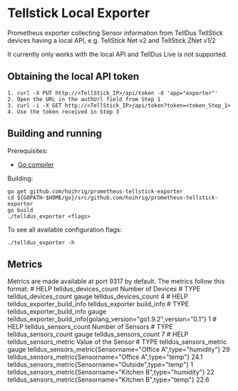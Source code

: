 # Tellstick Local Exporter

Prometheus exporter collecting Sensor information from TellDus TellStick devices having a local API, e.g. TellStick Net v2 and TellStick ZNet v1/2

It currently only works with the local API and TellDus Live is not supported.

## Obtaining the local API token

	1. curl -X PUT http://<TellStick_IP>/api/token -d 'app="exporter"'
	2. Open the URL in the authUrl field from Step 1
	3. curl -i -X GET http://<TellStick_IP>/api/token?token=<token_Step_1>
	4. Use the token received in Step 3

## Building and running

Prerequisites:

* [Go compiler](https://golang.org/dl/)

Building:

    go get github.com/hoihrig/prometheus-tellstick-exporter
    cd ${GOPATH-$HOME/go}/src/github.com/hoihrig/prometheus-tellstick-exporter
    go build
    ./telldus_exporter <flags>

To see all available configuration flags:

    ./telldus_exporter -h

## Metrics

Metrics are made available at port 9317 by default.
The metrics follow this format:
    # HELP telldus_devices_count Number of Devices
    # TYPE telldus_devices_count gauge
    telldus_devices_count 4
    # HELP telldus_exporter_build_info telldus_exporter build_info
    # TYPE telldus_exporter_build_info gauge
    telldus_exporter_build_info{golang_version="go1.9.2",version="0.1"} 1
    # HELP telldus_sensors_count Number of Sensors
    # TYPE telldus_sensors_count gauge
    telldus_sensors_count 7
    # HELP telldus_sensors_metric Value of the Sensor
    # TYPE telldus_sensors_metric gauge
    telldus_sensors_metric{Sensorname="Office A",type="humidity"} 29
    telldus_sensors_metric{Sensorname="Office A",type="temp"} 24.1
    telldus_sensors_metric{Sensorname="Outside",type="temp"} 1
    telldus_sensors_metric{Sensorname="Kitchen B",type="humidity"} 22
    telldus_sensors_metric{Sensorname="Kitchen B",type="temp"} 22.6
